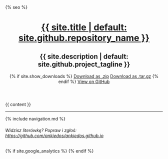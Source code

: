 <!DOCTYPE html>
<html lang="{{ site.lang | default: "en-US" }}">
  <head>
    <meta charset='utf-8'>
    <meta http-equiv="X-UA-Compatible" content="IE=edge">
    <meta name="viewport" content="width=device-width, initial-scale=1">
    <link rel="stylesheet" href="{{ '/assets/css/style.css?v=' | append: site.github.build_revision | relative_url }}">
	  <script language="javascript" type="text/js" href="{{ '/assets/js/script.js' | relative_url }}"></script>

{% seo %}
  </head>

  <body>
    <header>
      <div class="container">
        <a id="a-title" href="{{ '/' | relative_url }}">
          <h1>{{ site.title | default: site.github.repository_name }}</h1>
        </a>
        <h2>{{ site.description | default: site.github.project_tagline }}</h2>
        <section id="downloads">
          {% if site.show_downloads %}
            <a href="{{ site.github.zip_url }}" class="btn">Download as .zip</a>
            <a href="{{ site.github.tar_url }}" class="btn">Download as .tar.gz</a>
          {% endif %}
          <a href="{{ site.github.repository_url }}" class="btn btn-github"><span class="icon"></span>View on GitHub</a>
        </section>
      </div>
    </header>
    <div class="container">
      <section id="main_content">
{{ content }}
		<hr>
{% include navigation.md %}
		<h6>Widzisz literówkę? Popraw i zgłoś: <a href="https://github.com/ankiedos/ankiedos.github.io">https://github.com/ankiedos/ankiedos.github.io</a></h6>
      </section>
    </div>
{% if site.google_analytics %}
      <script>
        (function(i,s,o,g,r,a,m){i['GoogleAnalyticsObject']=r;i[r]=i[r]||function(){
        (i[r].q=i[r].q||[]).push(arguments)},i[r].l=1*new Date();a=s.createElement(o),
        m=s.getElementsByTagName(o)[0];a.async=1;a.src=g;m.parentNode.insertBefore(a,m)
        })(window,document,'script','//www.google-analytics.com/analytics.js','ga');
        ga('create', '{{ site.google_analytics }}', 'auto');
        ga('send', 'pageview');
      </script>
{% endif %}
  </body>
</html>